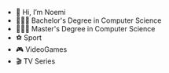 - 👋 Hi, I’m Noemi
- 👩🏻‍🎓 Bachelor's Degree in Computer Science
- 👩🏻‍🎓 Master's Degree in Computer Science
- ⚽️ Sport
- 🎮 VideoGames
- 🎬 TV Series 

<!---
Em5597/Em5597 is a ✨ special ✨ repository because its `README.md` (this file) appears on your GitHub profile.
You can click the Preview link to take a look at your changes.
--->
